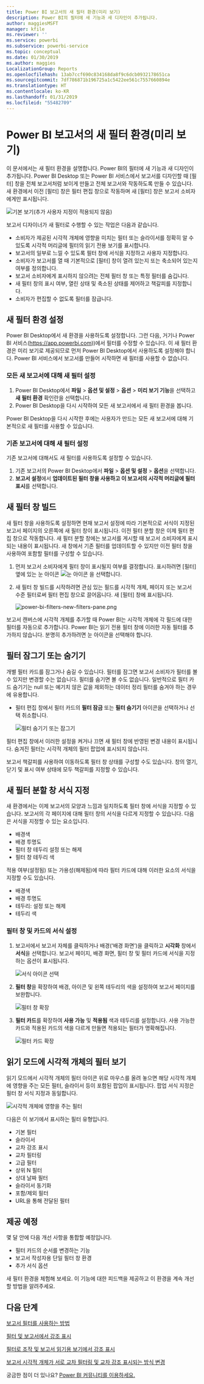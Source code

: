 ```yaml
---
title: Power BI 보고서의 새 필터 환경(미리 보기)
description: Power BI의 필터에 새 기능과 새 디자인이 추가됩니다.
author: maggiesMSFT
manager: kfile
ms.reviewer: ''
ms.service: powerbi
ms.subservice: powerbi-service
ms.topic: conceptual
ms.date: 01/30/2019
ms.author: maggies
LocalizationGroup: Reports
ms.openlocfilehash: 13ab7ccf690c834168da8f9c6dcb0932178651ca
ms.sourcegitcommit: 7df786871b196725a1c5422ee561c7557660894e
ms.translationtype: HT
ms.contentlocale: ko-KR
ms.lasthandoff: 01/31/2019
ms.locfileid: "55482709"
---
```

# <a name="the-new-filter-experience-in-power-bi-reports-preview"></a>Power BI 보고서의 새 필터 환경(미리 보기)

이 문서에서는 새 필터 환경을 설명합니다. Power BI의 필터에 새 기능과 새 디자인이 추가됩니다. Power BI Desktop 또는 Power BI 서비스에서 보고서를 디자인할 때 [필터] 창을 전체 보고서처럼 보이게 만들고 전체 보고서와 작동하도록 만들 수 있습니다. 새 환경에서 이전 [필터] 창은 필터 편집 창으로 작동하며 새 [필터] 창은 보고서 소비자에게만 표시됩니다. 
 
![기본 보기(추가 사용자 지정이 적용되지 않음)](media/power-bi-report-filter-preview/power-bi-filter-reading.png)

보고서 디자이너가 새 필터로 수행할 수 있는 작업은 다음과 같습니다.

- 소비자가 제공된 시각적 개체에 영향을 미치는 필터 또는 슬라이서를 정확히 알 수 있도록 시각적 머리글에 필터의 읽기 전용 보기를 표시합니다.
- 보고서의 일부로 느낄 수 있도록 필터 창에 서식을 지정하고 사용자 지정합니다.
- 소비자가 보고서를 열 때 기본적으로 [필터] 창이 열려 있는지 또는 축소되어 있는지 여부를 정의합니다.
- 보고서 소비자에게 표시하지 않으려는 전체 필터 창 또는 특정 필터를 숨깁니다.
- 새 필터 창의 표시 여부, 열린 상태 및 축소된 상태를 제어하고 책갈피를 지정합니다.
- 소비자가 편집할 수 없도록 필터를 잠급니다.

## <a name="turn-on-the-new-filter-experience"></a>새 필터 환경 설정 

Power BI Desktop에서 새 환경을 사용하도록 설정합니다. 그런 다음, 거기나 Power BI 서비스(https://app.powerbi.com))에서 필터를 수정할 수 있습니다. 이 새 필터 환경은 미리 보기로 제공되므로 먼저 Power BI Desktop에서 사용하도록 설정해야 합니다. Power BI 서비스에서 보고서를 만들어 시작하면 새 필터를 사용할 수 없습니다.

### <a name="turn-on-new-filters-for-all-new-reports"></a>모든 새 보고서에 대해 새 필터 설정

1. Power BI Desktop에서 **파일** > **옵션 및 설정** > **옵션** > **미리 보기 기능**을 선택하고 **새 필터 환경** 확인란을 선택합니다. 
2. Power BI Desktop을 다시 시작하여 모든 새 보고서에서 새 필터 환경을 봅니다.

Power BI Desktop을 다시 시작한 후에는 사용자가 만드는 모든 새 보고서에 대해 기본적으로 새 필터를 사용할 수 있습니다.  

### <a name="turn-on-new-filters-for-an-existing-report"></a>기존 보고서에 대해 새 필터 설정

기존 보고서에 대해서도 새 필터를 사용하도록 설정할 수 있습니다.

1. 기존 보고서의 Power BI Desktop에서 **파일** > **옵션 및 설정** > **옵션**을 선택합니다.
2. **보고서 설정**에서 **업데이트된 필터 창을 사용하고 이 보고서의 시각적 머리글에 필터 표시**를 선택합니다.

## <a name="build-the-new-filter-pane"></a>새 필터 창 빌드

새 필터 창을 사용하도록 설정하면 현재 보고서 설정에 따라 기본적으로 서식이 지정된 보고서 페이지의 오른쪽에 새 필터 창이 표시됩니다. 이전 필터 분할 창은 이제 필터 편집 창으로 작동합니다. 새 필터 분할 창에는 보고서를 게시할 때 보고서 소비자에게 표시되는 내용이 표시됩니다. 새 창에서 기존 필터를 업데이트할 수 있지만 이전 필터 창을 사용하여 포함할 필터를 구성할 수 있습니다.

1. 먼저 보고서 소비자에게 필터 창이 표시될지 여부를 결정합니다. 표시하려면 [필터] 옆에 있는 눈 아이콘 ![눈 아이콘](media/power-bi-report-filter-preview/power-bi-filter-off-eye-icon.png) 을 선택합니다.

2. 새 필터 창 빌드를 시작하려면 관심 있는 필드를 시각적 개체, 페이지 또는 보고서 수준 필터로써 필터 편집 창으로 끌어옵니다. 새 [필터] 창에 표시됩니다.

    ![power-bi-filters-new-filters-pane.png](media/power-bi-report-filter-preview/power-bi-filters-new-filters-pane.png)

보고서 캔버스에 시각적 개체를 추가할 때 Power BI는 시각적 개체에 각 필드에 대한 필터를 자동으로 추가합니다. Power BI는 읽기 전용 필터 창에 이러한 자동 필터를 추가하지 않습니다. 분명히 추가하려면 눈 아이콘을 선택해야 합니다.

 
## <a name="lock-or-hide-filters"></a>필터 잠그기 또는 숨기기

개별 필터 카드를 잠그거나 숨길 수 있습니다. 필터를 잠그면 보고서 소비자가 필터를 볼 수 있지만 변경할 수는 없습니다. 필터를 숨기면 볼 수도 없습니다. 일반적으로 필터 카드 숨기기는 null 또는 예기치 않은 값을 제외하는 데이터 정리 필터를 숨겨야 하는 경우에 유용합니다. 

- 필터 편집 창에서 필터 카드의 **필터 잠금** 또는 **필터 숨기기** 아이콘을 선택하거나 선택 취소합니다.

   ![필터 숨기기 또는 잠그기](media/power-bi-report-filter-preview/power-bi-filter-hide-lock.gif)

필터 편집 창에서 이러한 설정을 켜거나 끄면 새 필터 창에 반영된 변경 내용이 표시됩니다. 숨겨진 필터는 시각적 개체의 필터 팝업에 표시되지 않습니다.

보고서 책갈피를 사용하여 이동하도록 필터 창 상태를 구성할 수도 있습니다. 창의 열기, 닫기 및 표시 여부 상태에 모두 책갈피를 지정할 수 있습니다.
 
## <a name="format-the-new-filters-pane"></a>새 필터 분할 창 서식 지정

새 환경에서는 이제 보고서의 모양과 느낌과 일치하도록 필터 창에 서식을 지정할 수 있습니다. 보고서의 각 페이지에 대해 필터 창의 서식을 다르게 지정할 수 있습니다. 다음은 서식을 지정할 수 있는 요소입니다. 

- 배경색
- 배경 투명도
- 필터 창 테두리 설정 또는 해제
- 필터 창 테두리 색

적용 여부(설정됨) 또는 가용성(해제됨)에 따라 필터 카드에 대해 이러한 요소의 서식을 지정할 수도 있습니다. 

- 배경색
- 배경 투명도
- 테두리: 설정 또는 해제
- 테두리 색

### <a name="set-the-format-for-the-filters-pane-and-cards"></a>필터 창 및 카드의 서식 설정

1. 보고서에서 보고서 자체를 클릭하거나 배경(‘배경 화면’)을 클릭하고 **시각화** 창에서 **서식**을 선택합니다. 
    보고서 페이지, 배경 화면, 필터 창 및 필터 카드에 서식을 지정하는 옵션이 표시됩니다.

    ![서식 아이콘 선택](media/power-bi-report-filter-preview/power-bi-filter-format.png)    

1. **필터 창**을 확장하여 배경, 아이콘 및 왼쪽 테두리의 색을 설정하여 보고서 페이지를 보완합니다.

    ![필터 창 확장](media/power-bi-report-filter-preview/power-bi-filter-format-pane.png)

1. **필터 카드**를 확장하여 **사용 가능** 및 **적용됨** 색과 테두리를 설정합니다. 사용 가능한 카드와 적용된 카드의 색을 다르게 만들면 적용되는 필터가 명확해집니다. 
  
    ![필터 카드 확장](media/power-bi-report-filter-preview/power-bi-filter-format-card.png)

## <a name="view-filters-for-a-visual-in-reading-mode"></a>읽기 모드에 시각적 개체의 필터 보기

읽기 모드에서 시각적 개체의 필터 아이콘 위로 마우스를 올려 놓으면 해당 시각적 개체에 영향을 주는 모든 필터, 슬라이서 등이 포함된 팝업이 표시됩니다. 팝업 서식 지정은 필터 창 서식 지정과 동일합니다. 

![시각적 개체에 영향을 주는 필터](media/power-bi-report-filter-preview/power-bi-filter-per-visual.png)

다음은 이 보기에서 표시하는 필터 유형입니다. 
- 기본 필터
- 슬라이서
- 교차 강조 표시 
- 교차 필터링
- 고급 필터
- 상위 N 필터
- 상대 날짜 필터
- 슬라이서 동기화
- 포함/제외 필터
- URL을 통해 전달된 필터

## <a name="coming-soon"></a>제공 예정

몇 달 안에 다음 개선 사항을 통합할 예정입니다.
- 필터 카드의 순서를 변경하는 기능
- 보고서 작성자용 단일 필터 창 환경 
- 추가 서식 옵션

새 필터 환경을 체험해 보세요. 이 기능에 대한 피드백을 제공하고 이 환경을 계속 개선할 방법을 알려주세요. 

## <a name="next-steps"></a>다음 단계
[보고서 필터를 사용하는 방법](consumer/end-user-report-filter.md)

[필터 및 보고서에서 강조 표시](power-bi-reports-filters-and-highlighting.md)

[필터로 조작 및 보고서 읽기용 보기에서 강조 표시](consumer/end-user-reading-view.md)

[보고서 시각적 개체가 서로 교차 필터링 및 교차 강조 표시되는 방식 변경](consumer/end-user-interactions.md)

궁금한 점이 더 있나요? [Power BI 커뮤니티를 이용하세요.](http://community.powerbi.com/)

